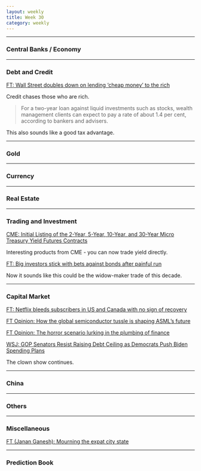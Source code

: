 ```yaml
---
layout: weekly
title: Week 30
category: weekly
---
```


---
### Central Banks / Economy

---
### Debt and Credit

[FT: Wall Street doubles down on lending ‘cheap money’ to the rich](
https://www.ft.com/content/8a328af4-b8f2-48c5-82a9-d7dc1c345e1c)

Credit chases those who are rich.

> For a two-year loan against liquid investments such as stocks, wealth
management clients can expect to pay a rate of about
1.4 per cent, according to bankers and advisers.

This also sounds like a good tax advantage.

---
### Gold

---
### Currency

---
### Real Estate

---
### Trading and Investment

[CME: Initial Listing of the 2-Year, 5-Year, 10-Year, and 30-Year Micro Treasury Yield
Futures Contracts](
https://www.cmegroup.com/content/dam/cmegroup/notices/ser/2021/07/SER-8797R.pdf)

Interesting products from CME - you can now trade yield directly.

[FT: Big investors stick with bets against bonds after painful run](
https://www.ft.com/content/808be7ea-a4b6-4527-9475-51c1d701c7a7)

Now it sounds like this could be the widow-maker trade of this decade.

---
### Capital Market

[FT: Netflix bleeds subscribers in US and Canada with no sign of recovery](
https://www.ft.com/content/97ccbdab-6547-4d1b-bb3f-f251931901c2)

[FT Opinion: How the global semiconductor tussle is shaping ASML’s future](
https://www.ft.com/content/793bcae2-509b-4287-a4da-97e0c86ee87d)

[FT Opinion: The horror scenario lurking in the plumbing of finance](
https://www.ft.com/content/a0482f69-be5c-4d92-ae59-17a8e2b2cdde)

[WSJ: GOP Senators Resist Raising Debt Ceiling as Democrats Push Biden Spending Plans](
https://www.wsj.com/articles/gop-senators-resist-raising-debt-limit-as-democrats-push-biden-spending-plans-11626963928)

The clown show continues.


---
### China

---
### Others

---
### Miscellaneous

[FT (Janan Ganesh): Mourning the expat city state](
https://www.ft.com/content/dd51c581-0fa3-4816-8683-18799820b0ca)

---
### Prediction Book
